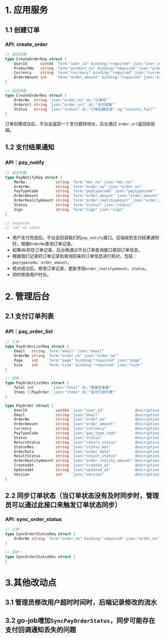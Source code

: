# 1. 应用服务
## 1.1 创建订单
### API: create_order

```go
// 请求参数
type CreateOrderReq struct {
	UserId      uint64 `form:"user_id" binding:"required" json:"user_id" dc:"用户ID"`
	ProductNo   string `form:"product_no" binding:"required" json:"product_no" dc:"产品编码"`
	Currency    string `form:"currency" binding:"required" json:"currency" dc:"货币类型"`
	OrderAmount int    `form:"order_amount" binding:"required" json:"order_amount" dc:"订单金额"`
}

// 返回参数
type CreateOrderRes struct {
	OrderNo  string `json:"order_no" dc:"订单号"`
	OrderUrl string `json:"order_url" dc:"支付链接"`
	Status   string `json:"status" dc:"订单创建状态" eg:"success,fail"`
}
```
订单创建成功后，平台会返回一个支付跳转地址，后台通过 `order_url`返回给前端。

## 1.2 支付结果通知
### API：pay_notify
```go
// 请求参数
type PayNotifyReq struct {
	MerNo              string `form:"mer_no" json:"mer_no"`                           
	OrderNo            string `form:"order_no" json:"order_no"`                       
	PayTypeCode        string `form:"paytypecode" json:"paytypecode"`                 
	OrderAmount        string `form:"order_amount" json:"order_amount"`              
	OrderRealityAmount string `form:"order_realityamount" json:"order_realityamount"`
	Status             string `form:"status" json:"status"`
	Sign               string `form:"sign" json:"sign"`
}

// response
// "ok" or other
```
- 用户支付完成后，平台会回调我们的`pay_notify`接口。后端收到支付结果通知时，根据`OrderNo`查询订单记录。
- 如果db存在订单记录，后台再通过平台订单查询接口查回订单信息。
- 根据我们记录的订单记录和查询回来的订单信息进行核对，包括：`paytypecode`、`order_amount`。
- 核对成功后，修改订单记录，更新字段`order_realityamount`、`status`。
- 同时修改用户时长。

# 2. 管理后台
## 2.1 支付订单列表
### API：pay_order_list
```go
// 入参：
type PayOrderListReq struct {
	Email   string `form:"email" json:"email"`
	OrderNo string `form:"order_no" json:"order_no"`
	Page    int    `form:"page" binding:"required" json:"page"`
	Size    int    `form:"size" binding:"required" json:"size"`
}

// 回参：
type PayOrderListRes struct {
	Total int        `json:"total" dc:"数据总条数"`
	Items []PayOrder `json:"items" dc:"支付订单列表"`
}

type PayOrder struct {
	UserId             uint64 `json:"user_id"              description:"用户uid"`
	Email              string `json:"email"                description:"用户邮箱"`
	OrderNo            string `json:"order_no"             description:"订单号"`
	OrderAmount        string `json:"order_amount"         description:"交易金额"`
	Currency           string `json:"currency"             description:"交易币种"`
	PayTypeCode        string `json:"pay_type_code"        description:"支付类型编码"`
	Status             string `json:"status"               description:"状态"`
	ReturnStatus       string `json:"return_status"        description:"支付平台返回的结果"`
	StatusMes          string `json:"status_mes"           description:"状态描述"`
	OrderData          string `json:"order_data"           description:"创建订单时支付平台返回的信息"`
	ResultStatus       string `json:"result_status"        description:"查询结果，实际订单状态"`
	OrderRealityAmount string `json:"order_reality_amount" description:"实际交易金额"`
	CreatedAt          string `json:"created_at"           description:"创建时间"`
	UpdatedAt          string `json:"updated_at"           description:"更新时间"`
	Version            int    `json:"version"              description:"数据版本号"`
}
```

## 2.2 同步订单状态（当订单状态没有及时同步时，管理员可以通过此接口来触发订单状态同步）
### API: sync_order_status
```go
// 入参：
type SyncOrderStatusReq struct {
	OrderNo string `form:"order_no" binding:"required" json:"order_no"`
}

// 回参：
type SyncOrderStatusRes struct {
}
```

# 3.其他改动点
## 3.1 管理员修改用户超时时间时，后端记录修改的流水
## 3.2 go-job增加`SyncPayOrderStatus`，同步可能存在支付回调通知丢失的问题

